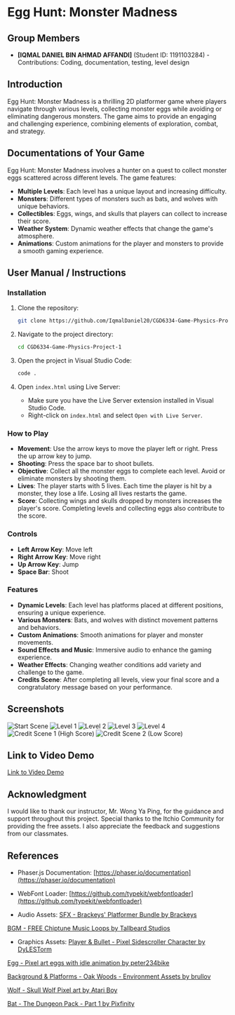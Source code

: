# Egg Hunt: Monster Madness

## Group Members
- **[IQMAL DANIEL BIN AHMAD AFFANDI]** (Student ID: 1191103284) - Contributions: Coding, documentation, testing, level design

## Introduction
Egg Hunt: Monster Madness is a thrilling 2D platformer game where players navigate through various levels, collecting monster eggs while avoiding or eliminating dangerous monsters. The game aims to provide an engaging and challenging experience, combining elements of exploration, combat, and strategy.

## Documentations of Your Game
Egg Hunt: Monster Madness involves a hunter on a quest to collect monster eggs scattered across different levels. The game features:
- **Multiple Levels**: Each level has a unique layout and increasing difficulty.
- **Monsters**: Different types of monsters such as bats, and wolves with unique behaviors.
- **Collectibles**: Eggs, wings, and skulls that players can collect to increase their score.
- **Weather System**: Dynamic weather effects that change the game's atmosphere.
- **Animations**: Custom animations for the player and monsters to provide a smooth gaming experience.

## User Manual / Instructions

### Installation
1. Clone the repository:

   ```sh
   git clone https://github.com/IqmalDaniel20/CGD6334-Game-Physics-Project-1.git
   ```

2. Navigate to the project directory:

   ```sh
   cd CGD6334-Game-Physics-Project-1
   ```

3. Open the project in Visual Studio Code:

   ```sh
   code .
   ```

4. Open `index.html` using Live Server:
   - Make sure you have the Live Server extension installed in Visual Studio Code.
   - Right-click on `index.html` and select `Open with Live Server`.

### How to Play
- **Movement**: Use the arrow keys to move the player left or right. Press the up arrow key to jump.
- **Shooting**: Press the space bar to shoot bullets.
- **Objective**: Collect all the monster eggs to complete each level. Avoid or eliminate monsters by shooting them.
- **Lives**: The player starts with 5 lives. Each time the player is hit by a monster, they lose a life. Losing all lives restarts the game.
- **Score**: Collecting wings and skulls dropped by monsters increases the player's score. Completing levels and collecting eggs also contribute to the score.

### Controls
- **Left Arrow Key**: Move left
- **Right Arrow Key**: Move right
- **Up Arrow Key**: Jump
- **Space Bar**: Shoot

### Features
- **Dynamic Levels**: Each level has platforms placed at different positions, ensuring a unique experience.
- **Various Monsters**: Bats, and wolves with distinct movement patterns and behaviors.
- **Custom Animations**: Smooth animations for player and monster movements.
- **Sound Effects and Music**: Immersive audio to enhance the gaming experience.
- **Weather Effects**: Changing weather conditions add variety and challenge to the game.
- **Credits Scene**: After completing all levels, view your final score and a congratulatory message based on your performance.

## Screenshots
![Start Scene](assets/screenshots/Main%20Menu.png)
![Level 1](assets/screenshots/Level%201.png)
![Level 2](assets/screenshots/Level%202.png)
![Level 3](assets/screenshots/Level%203.png)
![Level 4](assets/screenshots/Level%204.png)
![Credit Scene 1 (High Score)](assets/screenshots/Credit%201.png)
![Credit Scene 2 (Low Score)](assets/screenshots/Credit%202.png)

## Link to Video Demo
[Link to Video Demo](https://youtu.be/Dof57AT104o)

## Acknowledgment
I would like to thank our instructor, Mr. Wong Ya Ping, for the guidance and support throughout this project. Special thanks to the Itchio Community for providing the free assets. I also appreciate the feedback and suggestions from our classmates.

## References
- Phaser.js Documentation: 
[https://phaser.io/documentation](https://phaser.io/documentation)

- WebFont Loader: 
[https://github.com/typekit/webfontloader](https://github.com/typekit/webfontloader)

- Audio Assets: 
[SFX - Brackeys' Platformer Bundle by Brackeys](https://brackeysgames.itch.io/brackeys-platformer-bundle)

[BGM - FREE Chiptune Music Loops by Tallbeard Studios](https://tallbeard.itch.io/three-red-hearts-prepare-to-dev)

- Graphics Assets: 
[Player & Bullet - Pixel Sidescroller Character by DyLESTorm](https://livingtheindie.itch.io/pixel-sidescroller-character)

[Egg - Pixel art eggs with idle animation by peter234bike](https://peter234bike.itch.io/pixel-art-eggs)

[Background & Platforms - Oak Woods - Environment Assets by brullov](https://brullov.itch.io/oak-woods)

[Wolf - Skull Wolf Pixel art by Atari Boy](https://atari-boy.itch.io/skull-wolf-pixel-art)

[Bat - The Dungeon Pack - Part 1 by Pixfinity](https://pixfinity.itch.io/the-dungeon-pack-1)
